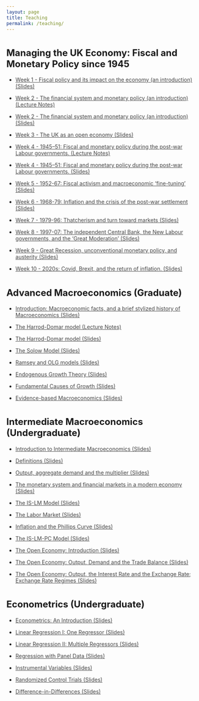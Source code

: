 ```yaml
---
layout: page
title: Teaching
permalink: /teaching/
---
```


<h1><strong style="font-size: 1.5rem;">
Managing the UK Economy: Fiscal and Monetary Policy since 1945 </strong></h1>

<ul style="list-style-type: disc;">
 	<li><a style="color: #454545;" href="https://danielegirardi.github.io/posts/uk_macropolicy/7SSPN231_Week1_FiscalPolicy.pdf" target="_blank" rel="noopener"> Week 1 - Fiscal policy and its impact on the economy (an introduction) (Slides)</a><br/></li>
</ul>

<ul style="list-style-type: disc;">
 	<li><a style="color: #454545;" href="https://danielegirardi.github.io/posts/uk_macropolicy/monetary_policy_lecture_notes.pdf" target="_blank" rel="noopener"> Week 2 - The financial system and monetary policy (an introduction) (Lecture Notes)</a><br/></li>
</ul>

<ul style="list-style-type: disc;">
 	<li><a style="color: #454545;" href="https://danielegirardi.github.io/posts/uk_macropolicy/7SSPN231_Week2_MonetaryPolicy.pdf" target="_blank" rel="noopener"> Week 2 - The financial system and monetary policy (an introduction) (Slides)</a><br/></li>
</ul>

<ul style="list-style-type: disc;">
 	<li><a style="color: #454545;" href="https://danielegirardi.github.io/posts/uk_macropolicy/7SSPN231_Week3_seminar.pdf" target="_blank" rel="noopener"> Week 3 - The UK as an open economy (Slides)</a><br/></li>
</ul>

<ul style="list-style-type: disc;">
 	<li><a style="color: #454545;" href="https://danielegirardi.github.io/posts/uk_macropolicy/Lecture_notes_1945-51.pdf" target="_blank" rel="noopener"> Week 4 - 1945–51: Fiscal and monetary policy during the post-war Labour governments. (Lecture Notes)</a><br/></li>
</ul>

<ul style="list-style-type: disc;">
 	<li><a style="color: #454545;" href="https://danielegirardi.github.io/posts/uk_macropolicy/7SSPN231_Week4_1945-51.pdf" target="_blank" rel="noopener"> Week 4 - 1945–51: Fiscal and monetary policy during the post-war Labour governments. (Slides)</a><br/></li>
</ul>

<ul style="list-style-type: disc;">
 	<li><a style="color: #454545;" href="https://danielegirardi.github.io/posts/uk_macropolicy/7SSPN231_Week5_1952-67.pdf" target="_blank" rel="noopener"> Week 5 - 1952-67: Fiscal activism and macroeconomic ‘fine-tuning’ (Slides)</a><br/></li>
</ul>

<ul style="list-style-type: disc;">
 	<li><a style="color: #454545;" href="https://danielegirardi.github.io/posts/uk_macropolicy/7SSPN231_Week6_1968-79.pdf" target="_blank" rel="noopener"> Week 6 - 1968-79: Inflation and the crisis of the post-war settlement (Slides)</a><br/></li>
</ul>

<ul style="list-style-type: disc;">
 	<li><a style="color: #454545;" href="https://danielegirardi.github.io/posts/uk_macropolicy/7SSPN231_Week7_1979-96.pdf" target="_blank" rel="noopener"> Week 7 - 1979-96: Thatcherism and turn toward markets (Slides)</a><br/></li>
</ul>

<ul style="list-style-type: disc;">
 	<li><a style="color: #454545;" href="https://danielegirardi.github.io/posts/uk_macropolicy/7SSPN231_Week8_1997-07.pdf" target="_blank" rel="noopener"> Week 8 - 1997-07: The independent Central Bank, the New Labour governments, and the ‘Great Moderation’ (Slides)</a><br/></li>
</ul>

<ul style="list-style-type: disc;">
 	<li><a style="color: #454545;" href="https://danielegirardi.github.io/posts/uk_macropolicy/7SSPN231_Week9_2008-19.pdf" target="_blank" rel="noopener"> Week 9 - Great Recession, unconventional monetary policy, and austerity (Slides)</a><br/></li>
</ul>

<ul style="list-style-type: disc;">
 	<li><a style="color: #454545;" href="https://danielegirardi.github.io/posts/uk_macropolicy/7SSPN231_Week10_2020-24.pdf" target="_blank" rel="noopener"> Week 10 -  2020s: Covid, Brexit, and the return of inflation. (Slides)</a><br/></li>
</ul>
    
<h1><strong style="font-size: 1.5rem;">
Advanced Macroeconomics (Graduate)</strong></h1>

<ul style="list-style-type: disc;">
 	<li><a style="color: #454545;" href="https://danielegirardi.github.io/posts/documents/7SSPP402_2023_Slides_Introduction.pdf" target="_blank" rel="noopener"> Introduction: Macroeconomic facts, and a brief stylized history of Macroeconomics (Slides)</a><br/></li>
</ul>

<ul style="list-style-type: disc;">
 	<li><a style="color: #454545;" href="https://danielegirardi.github.io/posts/documents/Harrod_Domar.pdf" target="_blank" rel="noopener">The Harrod-Domar model (Lecture Notes)</a><br/></li>
</ul>

<ul style="list-style-type: disc;">
 	<li><a style="color: #454545;" href="https://danielegirardi.github.io/posts/documents/7SSPP402_2023_Slides_Sec2_Harrod.pdf" target="_blank" rel="noopener">The Harrod-Domar model (Slides)</a><br/></li>
</ul>

<ul style="list-style-type: disc;">
 	<li><a style="color: #454545;" href="https://danielegirardi.github.io/posts/documents/7SSPP402_2023_Slides_Solow.pdf" target="_blank" rel="noopener">The Solow Model (Slides)</a><br/></li>
</ul>

<ul style="list-style-type: disc;">
 	<li><a style="color: #454545;" href="https://danielegirardi.github.io/posts/documents/7SSPP402_2023_Slides_third_class.pdf" target="_blank" rel="noopener">Ramsey and OLG models (Slides)</a><br/></li>
</ul>

<ul style="list-style-type: disc;">
 	<li><a style="color: #454545;" href="https://danielegirardi.github.io/posts/documents/7SSPP402_2023_Slides_EGT.pdf" target="_blank" rel="noopener">Endogenous Growth Theory (Slides)</a><br/></li>
</ul>

<ul style="list-style-type: disc;">
 	<li><a style="color: #454545;" href="https://danielegirardi.github.io/posts/documents/7SSPP402_2023_Slides_FundamentalCauses.pdf" target="_blank" rel="noopener">Fundamental Causes of Growth (Slides)</a><br/></li>
</ul>

<ul style="list-style-type: disc;">
 	<li><a style="color: #454545;" href="https://danielegirardi.github.io/posts/documents/Econ705_SP21_Slides_Section_7.pdf" target="_blank" rel="noopener">Evidence-based Macroeconomics (Slides)</a><br/></li>
</ul>

<h1><strong style="font-size: 1.5rem;">
Intermediate Macroeconomics (Undergraduate)</strong></h1>

<ul style="list-style-type: disc;">
 	<li><a style="color: #454545;" href="https://danielegirardi.github.io/posts/documents/ECON204_FA2022_first_class.pdf" target="_blank" rel="noopener">Introduction to Intermediate Macroeconomics (Slides) </a><br/></li>
</ul>

<ul style="list-style-type: disc;">
 	<li><a style="color: #454545;" href="https://danielegirardi.github.io/posts/documents/ECON204_FA2022_Sec1.pdf" target="_blank" rel="noopener">Definitions (Slides) </a><br/></li>
</ul>

<ul style="list-style-type: disc;">
 	<li><a style="color: #454545;" href="https://danielegirardi.github.io/posts/documents/ECON204_FA2022_Sec2.pdf" target="_blank" rel="noopener">Output, aggregate demand and the multiplier (Slides) </a><br/></li>
</ul>

<ul style="list-style-type: disc;">
 	<li><a style="color: #454545;" href="https://danielegirardi.github.io/posts/documents/ECON204_FA2022_Sec3.pdf" target="_blank" rel="noopener">The monetary system and financial markets in a modern economy (Slides) </a><br/></li>
</ul>

<ul style="list-style-type: disc;">
 	<li><a style="color: #454545;" href="https://danielegirardi.github.io/posts/documents/ECON204_FA2022_Sec4.pdf" target="_blank" rel="noopener">The IS-LM Model (Slides) </a><br/></li>
</ul>

<ul style="list-style-type: disc;">
 	<li><a style="color: #454545;" href="https://danielegirardi.github.io/posts/documents/ECON204_FA2022_Sec5.pdf" target="_blank" rel="noopener">The Labor Market (Slides) </a><br/></li>
</ul>

<ul style="list-style-type: disc;">
 	<li><a style="color: #454545;" href="https://danielegirardi.github.io/posts/documents/ECON204_FA2022_Sec6.pdf" target="_blank" rel="noopener">Inflation and the Phillips Curve (Slides) </a><br/></li>
</ul>

<ul style="list-style-type: disc;">
 	<li><a style="color: #454545;" href="https://danielegirardi.github.io/posts/documents/ECON204_FA2022_Sec7.pdf" target="_blank" rel="noopener">The IS-LM-PC Model (Slides) </a><br/></li>
</ul>

<ul style="list-style-type: disc;">
 	<li><a style="color: #454545;" href="https://danielegirardi.github.io/posts/documents/ECON204_FA2022_Sec8.pdf" target="_blank" rel="noopener">The Open Economy: Introduction (Slides) </a><br/></li>
</ul>

<ul style="list-style-type: disc;">
 	<li><a style="color: #454545;" href="https://danielegirardi.github.io/posts/documents/ECON204_FA2022_Sec9.pdf" target="_blank" rel="noopener">The Open Economy: Output, Demand and the Trade Balance (Slides) </a><br/></li>
</ul>

<ul style="list-style-type: disc;">
 	<li><a style="color: #454545;" href="https://danielegirardi.github.io/posts/documents/ECON204_FA2022_Sec10.pdf" target="_blank" rel="noopener">The Open Economy: Output, the Interest Rate and the Exchange Rate; Exchange Rate Regimes (Slides) </a><br/></li>
</ul>

<h1><strong style="font-size: 1.5rem;">
Econometrics (Undergraduate)</strong></h1>

<ul style="list-style-type: disc;">
 	<li><a style="color: #454545;" href="https://danielegirardi.github.io/posts/documents/ECON452_FA2022_Intro.pdf" target="_blank" rel="noopener">Econometrics: An Introduction (Slides) </a><br/></li>
</ul>

<ul style="list-style-type: disc;">
 	<li><a style="color: #454545;" href="https://danielegirardi.github.io/posts/documents/4_Linear_Regression_with_one_Regressor.pdf" target="_blank" rel="noopener">Linear Regression I: One Regressor (Slides) </a><br/></li>
</ul>

<ul style="list-style-type: disc;">
 	<li><a style="color: #454545;" href="https://danielegirardi.github.io/posts/documents/Econ452_FA2022_Sec5.pdf" target="_blank" rel="noopener">Linear Regression II: Multiple Regressors (Slides) </a><br/></li>
</ul>

<ul style="list-style-type: disc;">
 	<li><a style="color: #454545;" href="https://danielegirardi.github.io/posts/documents/Econ452_FA2022_8_Panel_data.pdf" target="_blank" rel="noopener">Regression with Panel Data (Slides) </a><br/></li>
</ul>

<ul style="list-style-type: disc;">
 	<li><a style="color: #454545;" href="https://danielegirardi.github.io/posts/documents/9_Instrumental_Variables.pdf" target="_blank" rel="noopener">Instrumental Variables (Slides) </a><br/></li>
</ul>

<ul style="list-style-type: disc;">
 	<li><a style="color: #454545;" href="https://danielegirardi.github.io/posts/documents/10_RCTs.pdf" target="_blank" rel="noopener">Randomized Control Trials (Slides) </a><br/></li>
</ul>

<ul style="list-style-type: disc;">
 	<li><a style="color: #454545;" href="https://danielegirardi.github.io/posts/documents/11_DiD.pdf" target="_blank" rel="noopener">Difference-in-Differences (Slides) </a><br/></li>
</ul>

